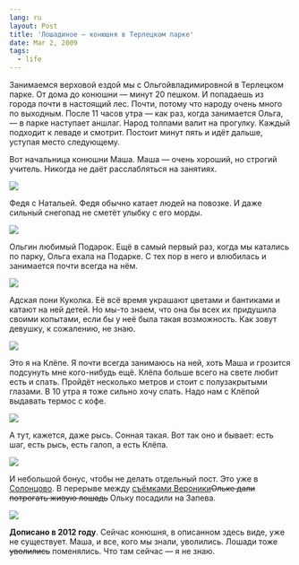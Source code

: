 ```yaml
---
lang: ru
layout: Post
title: 'Лошадиное — конюшня в Терлецком парке'
date: Mar 2, 2009
tags:
  - life
---
```


Занимаемся верховой ездой мы с Ольгойвладимировной в Терлецком парке. От дома до конюшни — минут 20 пешком. И попадаешь из города почти в настоящий лес. Почти, потому что народу очень много по выходным. После 11 часов утра — как раз, когда занимается Ольга, — в парке наступает аншлаг. Народ толпами валит на прогулку. Каждый подходит к леваде и смотрит. Постоит минут пять и идёт дальше, уступая место следующему.

Вот начальница конюшни Маша. Маша — очень хороший, но строгий учитель. Никогда не даёт расслабляться на занятиях.

![](/images/blog/2009-01-31-5d-2195-artem-sapegin.jpg)

<!--more-->

Федя с Натальей. Федя обычно катает людей на повозке. И даже сильный снегопад не сметёт улыбку с его морды.

![](/images/blog/2009-02-15-5d-2334-artem-sapegin.jpg)

Ольгин любимый Подарок. Ещё в самый первый раз, когда мы катались по парку, Ольга ехала на Подарке. С тех пор в него и влюбилась и занимается почти всегда на нём.

![](/images/blog/2009-01-31-5d-2115-artem-sapegin.jpg)

Адская пони Куколка. Её всё время украшают цветами и бантиками и катают на ней детей. Но мы-то знаем, что она бы всех их придушила своими копытами, если бы у неё была такая возможность. Как зовут девушку, к сожалению, не знаю.

![](/images/blog/2009-02-15-5d-2300-artem-sapegin.jpg)

Это я на Клёпе. Я почти всегда занимаюсь на ней, хоть Маша и грозится подсунуть мне кого-нибудь ещё. Клёпа больше всего на свете любит есть и спать. Пройдёт несколько метров и стоит с полузакрытыми глазами. В 10 утра я тоже сильно хочу спать. Надо нам с Клёпой выдавать термос с кофе.

![](/images/blog/2009-01-31-5d-1943-olga-flegontova.jpg)

А тут, кажется, даже рысь. Сонная такая. Вот так оно и бывает: есть шаг, есть рысь, есть галоп, а есть Клёпа.

![](/images/blog/2009-01-31-5d-1967-olga-flegontova.jpg)

И небольшой бонус, чтобы не делать отдельный пост. Это уже в [Солонцово](http://morning.photos/albums/solontsovo/ "Фотографии из Солонцово"). В перерыве между [съёмками Вероники](http://birdwatcher.ru/blog/3225 "Лошадино-фотографические выходные")~~Ольке дали потрогать живую лошадь~~ Ольку посадили на Запева.

![](/images/blog/2009-02-22-5d-2585-artem-sapegin.jpg)

**Дописано в 2012 году**. Сейчас конюшня, в описанном здесь виде, уже не существует. Маша, и все, кого мы знали, уволились. Лошади тоже ~~уволились~~ поменялись. Что там сейчас — я не знаю.
